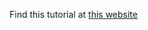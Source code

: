 Find this tutorial at [this website](http://tonyspiro.com/building-a-simple-react-application-using-the-flux-pattern/)
